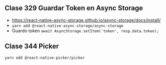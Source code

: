 ## Clase 329 Guardar Token en Async Storage

- https://react-native-async-storage.github.io/async-storage/docs/install/
- `yarn add @react-native-async-storage/async-storage`
- Guardo token `await AsyncStorage.setItem('token', resp.data.token);`

## Clase 344 Picker

`yarn add @react-native-picker/picker`
